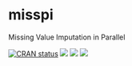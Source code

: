 # misspi
Missing Value Imputation in Parallel


  <!-- badges: start -->
  [![CRAN status](https://www.r-pkg.org/badges/version/misspi)](https://CRAN.R-project.org/package=misspi)
  [![](http://cranlogs.r-pkg.org/badges/grand-total/misspi?color=blue)](https://cran.r-project.org/package=misspi)
  [![](http://cranlogs.r-pkg.org/badges/last-month/misspi?color=yellow)](https://cran.r-project.org/package=badger)
  [![](https://codecov.io/gh/misspi/branch/master/graph/badge.svg)](https://codecov.io/gh/misspi)
  <!-- badges: end -->

